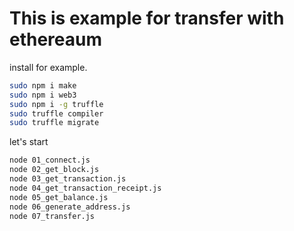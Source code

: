 # This is example for transfer with ethereaum

install for example.
```bash
sudo npm i make
sudo npm i web3
sudo npm i -g truffle
sudo truffle compiler
sudo truffle migrate
```

let's start
```bash
node 01_connect.js
node 02_get_block.js
node 03_get_transaction.js
node 04_get_transaction_receipt.js
node 05_get_balance.js
node 06_generate_address.js
node 07_transfer.js
```
